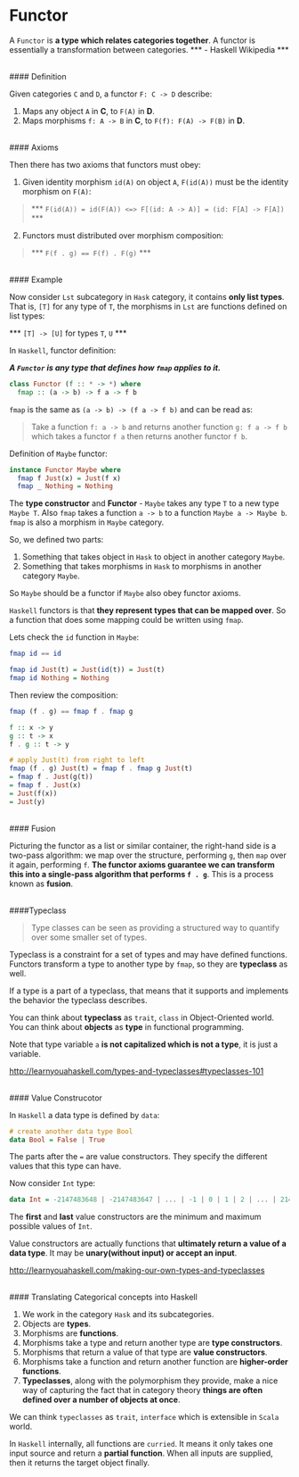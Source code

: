 # Functor

A `Functor` is **a type which relates categories together**. A functor is essentially a transformation between categories. *** - Haskell Wikipedia ***

<br/>
#### Definition

Given categories `C` and `D`, a functor `F: C -> D` describe:

1. Maps any object `A` in **C**, to `F(A)` in **D**.
2. Maps morphisms `f: A -> B` in **C**, to `F(f): F(A) -> F(B)` in **D**.

<br/>
#### Axioms

Then there has two axioms that functors must obey:

1. Given identity morphism `id(A)` on object `A`, `F(id(A))` must be the identity morphism on `F(A)`:

  > *** `F(id(A)) = id(F(A)) <=> F[(id: A -> A)] = (id: F[A] -> F[A])` ***

2. Functors must distributed over morphism composition:

  > *** `F(f . g) == F(f) . F(g)` ***

<br/>
#### Example

Now consider `Lst` subcategory in `Hask` category, it contains **only list types**. That is, `[T]` for any type of `T`, the morphisms in `Lst` are functions defined on list types:

*** `[T] -> [U]` for types `T`, `U` ***

In `Haskell`, functor definition:

***A `Functor` is any type that defines how `fmap` applies to it.***

```haskell
class Functor (f :: * -> *) where
  fmap :: (a -> b) -> f a -> f b
```

`fmap` is the same as `(a -> b) -> (f a -> f b)` and can be read as: 

> Take a function `f: a -> b` and returns another function `g: f a -> f b` which takes a functor `f a` then returns another functor `f b`. 

Definition of `Maybe` functor:

```haskell
instance Functor Maybe where
  fmap f Just(x) = Just(f x)
  fmap _ Nothing = Nothing
```

The **type constructor** and **Functor** - `Maybe` takes any type `T` to a new type `Maybe T`. Also `fmap` takes a function `a -> b` to a function `Maybe a -> Maybe b`. `fmap` is also a morphism in `Maybe` category. 

So, we defined two parts:

1. Something that takes object in `Hask` to object in another category `Maybe`.
2. Something that takes morphisms in `Hask` to morphisms in another category `Maybe`.

So `Maybe` should be a functor if `Maybe` also obey functor axioms.

`Haskell` functors is that **they represent types that can be mapped over**. So a function that does some mapping could be written using `fmap`.

Lets check the `id` function in `Maybe`:

```haskell
fmap id == id

fmap id Just(t) = Just(id(t)) = Just(t)
fmap id Nothing = Nothing
```

Then review the composition:

```haskell
fmap (f . g) == fmap f . fmap g

f :: x -> y
g :: t -> x
f . g :: t -> y 

# apply Just(t) from right to left
fmap (f . g) Just(t) = fmap f . fmap g Just(t)
= fmap f . Just(g(t))
= fmap f . Just(x)
= Just(f(x))
= Just(y)
```

<br/>
#### Fusion

Picturing the functor as a list or similar container, the right-hand side is a two-pass algorithm: we map over the structure, performing `g`, then `map` over it again, performing `f`. **The functor axioms guarantee we can transform this into a single-pass algorithm that performs `f . g`**. This is a process known as **fusion**.

<br>
####Typeclass

> Type classes can be seen as providing a structured way to quantify over some smaller set of types.

Typeclass is a constraint for a set of types and may have defined functions. Functors transform a type to another type by `fmap`, so they are **typeclass** as well.

If a type is a part of a typeclass, that means that it supports and implements the behavior the typeclass describes.

You can think about **typeclass** as `trait`, `class` in Object-Oriented world.
You can think about **objects** as **type** in functional programming. 

Note that type variable `a` **is not capitalized which is not a type**, it is just a variable.

http://learnyouahaskell.com/types-and-typeclasses#typeclasses-101

<br/>
#### Value Construcotor

In `Haskell` a data type is defined by `data`:

```haskell
# create another data type Bool
data Bool = False | True
```

The parts after the `=` are value constructors. They specify the different values that this type can have. 

Now consider `Int` type:

```haskell
data Int = -2147483648 | -2147483647 | ... | -1 | 0 | 1 | 2 | ... | 2147483647  
```

The **first** and **last** value constructors are the minimum and maximum possible values of `Int`.

Value constructors are actually functions that **ultimately return a value of a data type**. It may be **unary(without input) or accept an input**.

http://learnyouahaskell.com/making-our-own-types-and-typeclasses



<br/>
#### Translating Categorical concepts into Haskell

1. We work in the category `Hask` and its subcategories.
2. Objects are **types**.
4. Morphisms are **functions**.
5. Morphisms take a type and return another type are **type constructors**.
6. Morphisms that return a value of that type are **value constructors**.
7. Morphisms take a function and return another function are **higher-order functions**.
8. **Typeclasses**, along with the polymorphism they provide, make a nice way of capturing the fact that in category theory **things are often defined over a number of objects at once**.

We can think `typeclasses` as `trait`, `interface` which is extensible in `Scala` world.

In `Haskell` internally, all functions are `curried`. It means it only takes one input source and return a **partial function**. When all inputs are supplied, then it returns the target object finally.
